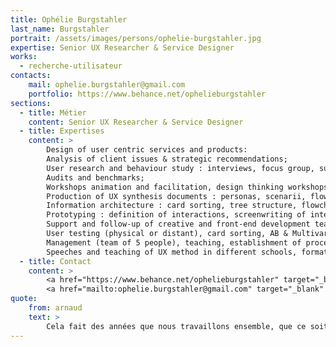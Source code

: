 ```yaml
---
title: Ophélie Burgstahler
last_name: Burgstahler
portrait: /assets/images/persons/ophelie-burgstahler.jpg
expertise: Senior UX Researcher & Service Designer
works:
  - recherche-utilisateur
contacts:
    mail: ophelie.burgstahler@gmail.com
    portfolio: https://www.behance.net/ophelieburgstahler
sections:
  - title: Métier
    content: Senior UX Researcher & Service Designer
  - title: Expertises
    content: >
        Design of user centric services and products:
        Analysis of client issues & strategic recommendations;
        User research and behaviour study : interviews, focus group, surveys, field studies, user testing;
        Audits and benchmarks;
        Workshops animation and facilitation, design thinking workshops and sprint design;
        Production of UX synthesis documents : personas, scenarii, flows and journeys, experience map, affinity diagrams;
        Information architecture : card sorting, tree structure, flowcharts, user flows;
        Prototyping : definition of interactions, screenwriting of interfaces, storyboards, zonings, wireframes, interactive prototype, sketching;
        Support and follow-up of creative and front-end development teams;
        User testing (physical or distant), card sorting, AB & Multivariate testing;
        Management (team of 5 people), teaching, establishment of processes & methods;
        Speeches and teaching of UX method in different schools, formations or organizations
  - title: Contact
    content: >
        <a href="https://www.behance.net/ophelieburgstahler" target="_blank" rel="noreferrer">Portfolio</a> –
        <a href="mailto:ophelie.burgstahler@gmail.com" target="_blank" rel="noreferrer">Mail</a>
quote:
    from: arnaud
    text: >
        Cela fait des années que nous travaillons ensemble, que ce soit pour des projets clients ou avec nos étudiants MMI à Bordeaux. Ophélie est une grande professionnelle et un rayon de soleil !
---
```


